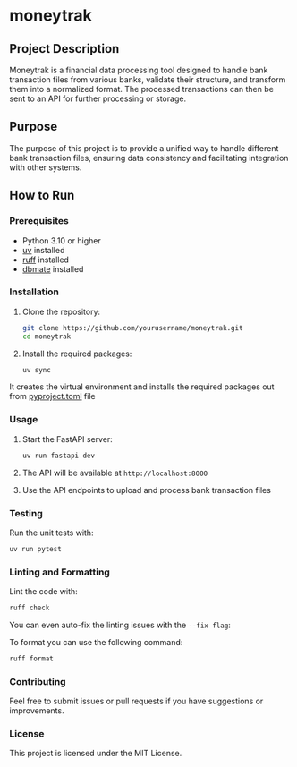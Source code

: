 # moneytrak

## Project Description

Moneytrak is a financial data processing tool designed to handle bank transaction files from various banks, validate their structure, and transform them into a normalized format. The processed transactions can then be sent to an API for further processing or storage.

## Purpose

The purpose of this project is to provide a unified way to handle different bank transaction files, ensuring data consistency and facilitating integration with other systems.

## How to Run

### Prerequisites

- Python 3.10 or higher
- [uv](https://docs.astral.sh/uv/) installed
- [ruff](https://docs.astral.sh/ruff/) installed
- [dbmate](https://github.com/amacneil/dbmate) installed

### Installation

1. Clone the repository:

   ```sh
   git clone https://github.com/yourusername/moneytrak.git
   cd moneytrak
   ```

2. Install the required packages:
    ```sh
    uv sync
    ```
It creates the virtual environment and installs the required packages out from [pyproject.toml](pyproject.toml) file

### Usage

1. Start the FastAPI server:

   ```sh
   uv run fastapi dev
   ```

2. The API will be available at `http://localhost:8000`

3. Use the API endpoints to upload and process bank transaction files

### Testing

Run the unit tests with:

```sh
uv run pytest
```

### Linting and Formatting

Lint the code with:

```sh
ruff check
```
You can even auto-fix the linting issues with the `--fix flag`:

To format you can use the following command:
```sh
ruff format
```

### Contributing

Feel free to submit issues or pull requests if you have suggestions or improvements.

### License

This project is licensed under the MIT License.
